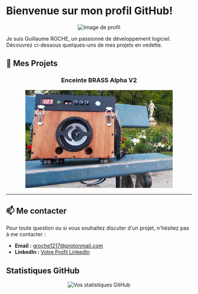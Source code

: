 # Bienvenue sur mon profil GitHub!

<p align="center">
  <img src="URL_DE_VOTRE_IMAGE" width="200" height="200" alt="Image de profil"/>
</p>

Je suis Guillaume ROCHE, un passionné de développement logiciel. Découvrez ci-dessous quelques-uns de mes projets en vedette.

## 🚀 Mes Projets

<div align="center">
  <h3>Enceinte BRASS Alpha V2</h3>
  <a href="URL_DU_PROJET_BRASS">
    <img src="img/BRASS Alpha V2.webp" width="400" alt="BRASS Alpha V2" onmouseover="this.style.scale(1.5)" onmouseout="this.style.scale(1)"/>
  </a>
</div>

---

## 📫 Me contacter

Pour toute question ou si vous souhaitez discuter d'un projet, n'hésitez pas à me contacter :

- **Email :** [groche1217@protonmail.com](mailto:groche1217@protonmail.com)
- **LinkedIn :** [Votre Profil LinkedIn](URL_DE_VOTRE_PROFIL)

## Statistiques GitHub

<p align="center">
  <img src="https://github-readme-stats.vercel.app/api?username=GuillaumeROCHE49&show_icons=true&theme=radical" alt="Vos statistiques GitHub"/>
</p>
